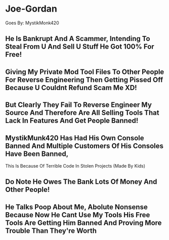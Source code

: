 # Joe-Gordan
Goes By: MystikMonk420

## He Is Bankrupt And A Scammer, Intending To Steal From U And Sell U Stuff He Got 100% For Free!

## Giving My Private Mod Tool Files To Other People For Reverse Engineering Then Getting Pissed Off Because U Couldnt Refund Scam Me XD!

## But Clearly They Fail To Reverse Engineer My Source And Therefore Are All Selling Tools That Lack In Features And Get People Banned!

## MystikMunk420 Has Had His Own Console Banned And Multiple Customers Of His Consoles Have Been Banned,
This Is Because Of Terrible Code In Stolen Projects (Made By Kids)

## Do Note He Owes The Bank Lots Of Money And Other People!

## He Talks Poop About Me, Abolute Nonsense Because Now He Cant Use My Tools His Free Tools Are Getting Him Banned And Proving More Trouble Than They're Worth
